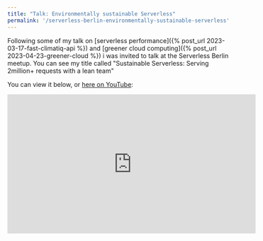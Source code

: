 ```yaml
---
title: "Talk: Environmentally sustainable Serverless"
permalink: '/serverless-berlin-environmentally-sustainable-serverless'
---
```


Following some of my talk on [serverless performance]({% post_url 2023-03-17-fast-climatiq-api %}) and [greener cloud computing]({% post_url 2023-04-23-greener-cloud %}) i was invited to talk at the Serverless Berlin meetup. You can see my title called "Sustainable Serverless: Serving 2million+ requests with a lean team"

You can view it below, or [here on YouTube](https://youtu.be/P4qJElbYeEc):

<div class="img-div">
<iframe width="560" height="315" src="https://www.youtube.com/embed/P4qJElbYeEc" title="YouTube video player" frameborder="0" allow="accelerometer; autoplay; clipboard-write; encrypted-media; gyroscope; picture-in-picture; web-share" allowfullscreen></iframe>
</div>